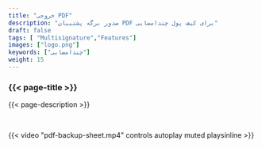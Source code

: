 ```yaml
---
title: "خروجی PDF"
description: "صدور برگه پشتیبان PDF برای کیف پول چندامضایی"
draft: false
tags: [ "Multisignature","Features"]
images: ["logo.png"]
keywords: ["چندامضایی"]
weight: 15
---
```


### {{< page-title >}} 
{{< page-description >}} 

<br>


{{< video "pdf-backup-sheet.mp4" controls  autoplay muted playsinline >}}